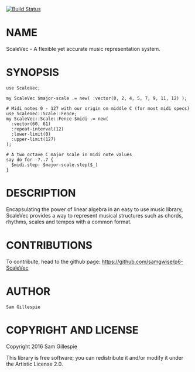 [![Build Status](https://travis-ci.org/samgwise/p6-ScaleVec.svg?branch=master)](https://travis-ci.org/samgwise/p6-ScaleVec)

NAME
====

ScaleVec - A flexible yet accurate music representation system.

SYNOPSIS
========

    use ScaleVec;

    my ScaleVec $major-scale .= new( :vector(0, 2, 4, 5, 7, 9, 11, 12) );

    # Midi notes 0 - 127 with our origin on middle C (for most midi specs)
    use ScaleVec::Scale::Fence;
    my ScaleVec::Scale::Fence $midi .= new(
      :vector(60, 61)
      :repeat-interval(12)
      :lower-limit(0)
      :upper-limit(127)
    );

    # A two octave C major scale in midi note values
    say do for -7..7 {
      $midi.step: $major-scale.step($_)
    }

DESCRIPTION
===========

Encapsulating the power of linear algebra in an easy to use music library, ScaleVec provides a way to represent musical structures such as chords, rhythms, scales and tempos with a common format.

CONTRIBUTIONS
=============

To contribute, head to the github page: https://github.com/samgwise/p6-ScaleVec

AUTHOR
======

    Sam Gillespie

COPYRIGHT AND LICENSE
=====================

Copyright 2016 Sam Gillespie

This library is free software; you can redistribute it and/or modify it under the Artistic License 2.0.

